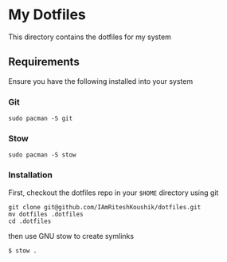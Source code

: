 # My Dotfiles

This directory contains the dotfiles for my system

## Requirements

Ensure you have the following installed into your system

### Git

```
sudo pacman -S git
```

### Stow

```
sudo pacman -S stow
```

### Installation

First, checkout the dotfiles repo in your `$HOME` directory using git
```
git clone git@github.com/IAmRiteshKoushik/dotfiles.git
mv dotfiles .dotfiles
cd .dotfiles
```

then use GNU stow to create symlinks

```
$ stow .
```
